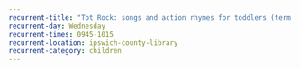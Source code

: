 ```yaml
---
recurrent-title: "Tot Rock: songs and action rhymes for toddlers (term time only) – drop-in"
recurrent-day: Wednesday
recurrent-times: 0945-1015
recurrent-location: ipswich-county-library
recurrent-category: children
---
```

